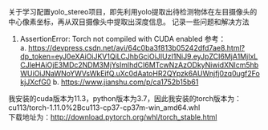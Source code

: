关于学习配置yolo_stereo项目，即先利用yolo提取出待检测物体在左目摄像头的中心像素坐标，再从双目摄像头中提取出深度信息。
记录一些问题和解决方法

1. AssertionError: Torch not compiled with CUDA enabled
参考：  
a. https://devpress.csdn.net/avi/64c0ba3f813b05242dfd7ae8.html?dp_token=eyJ0eXAiOiJKV1QiLCJhbGciOiJIUzI1NiJ9.eyJpZCI6MjA1MjIxLCJleHAiOjE3MDc2NDM3MjYsImlhdCI6MTcwNzAzODkyNiwidXNlcm5hbWUiOiJNaWNoYWVsWkEifQ.uXc0dAatoHR2QYpzk6AUWnjfj0zq0ugf2FokjJXcfG0
b. https://www.jianshu.com/p/ca1752b15b61  

我安装的cuda版本为11.3，python版本为3.7，因此我安装的torch版本为：cu113/torch-1.11.0%2Bcu113-cp37-cp37m-win_amd64.whl  
下载地址为：http://download.pytorch.org/whl/torch_stable.html


